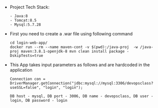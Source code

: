 * Project Tech Stack:

      - Java:8
      - Tomcat:8.5
      - Mysql:5.7.28

* First you need to create a .war file using following command
  
      cd login-web-app/
      docker run --rm --name maven-cont -v $(pwd):/java-proj  -w /java-proj maven:3.8.1-openjdk-8 mvn clean install package -DskipTests=true

* This App takes input parameters as follows and are hardcoded in the application

      Connection con = DriverManager.getConnection("jdbc:mysql://mysql:3306/devopsclass?useSSL=false", "login", "login");
    
      DB host - mysql, DB port - 3006, DB name - devopsclass, DB user - login, DB password - login
